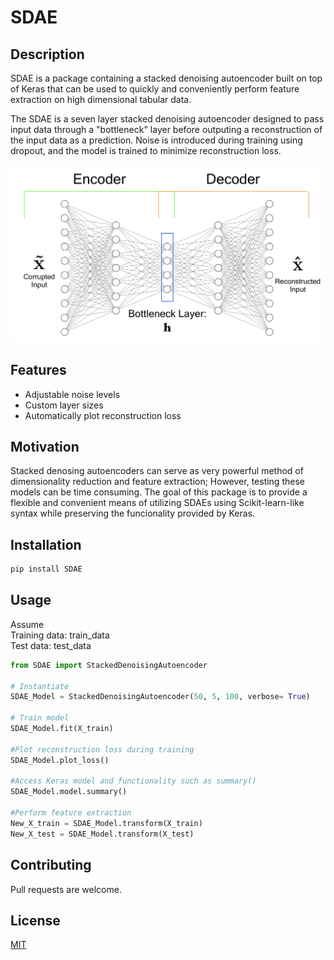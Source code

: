 # SDAE

## Description
SDAE is a package containing a stacked denoising autoencoder built on top of Keras that can be used to quickly and conveniently perform feature extraction on high dimensional tabular data. 
    
The SDAE is a seven layer stacked denoising autoencoder designed to pass  input data through a "bottleneck" layer before outputing a reconstruction of the input data as a prediction. Noise is introduced during training using dropout, and the model is trained to minimize reconstruction loss.

<img src="images/SDAE_img.jpg" width="500">

## Features
* Adjustable noise levels
* Custom layer sizes
* Automatically plot reconstruction loss 

## Motivation

Stacked denosing autoencoders can serve as very powerful method of dimensionality reduction and feature extraction; However, testing these models can be time consuming. The goal of this package is to provide a flexible and convenient means of utilizing SDAEs using Scikit-learn-like syntax while preserving the funcionality provided by Keras.

## Installation

```bash
pip install SDAE
```

## Usage

Assume\
Training data: train_data \
Test data: test_data

```python
from SDAE import StackedDenoisingAutoencoder

# Instantiate
SDAE_Model = StackedDenoisingAutoencoder(50, 5, 100, verbose= True)

# Train model
SDAE_Model.fit(X_train)

#Plot reconstruction loss during training
SDAE_Model.plot_loss()

#Access Keras model and functionality such as summary()
SDAE_Model.model.summary()

#Perform feature extraction
New_X_train = SDAE_Model.transform(X_train)
New_X_test = SDAE_Model.transform(X_test)
```

## Contributing
Pull requests are welcome.

## License
[MIT](https://choosealicense.com/licenses/mit/)
